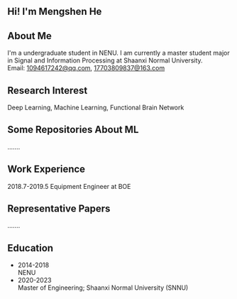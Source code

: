 ## Hi! I'm Mengshen He

## About Me
I'm a undergraduate student in NENU. I am currently a master student major in Signal and Information Processing at Shaanxi Normal University.<br>
Email: 1094617242@qq.com, 17703809837@163.com <br>

## Research Interest
Deep Learning, Machine Learning, Functional Brain Network

## Some Repositories About ML
.......

## Work Experience
2018.7-2019.5 Equipment Engineer at BOE

## Representative Papers 
.......

## Education

- 2014-2018 <br>
  NENU<br>
- 2020-2023 <br>
  Master of Engineering; Shaanxi Normal University (SNNU)
